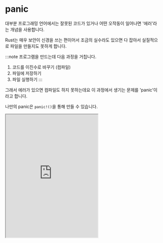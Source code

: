 # panic

대부분 프로그래밍 언어에서는 잘못된 코드가 있거나 어떤 오작동이 일어나면 '에러'라는 개념을 사용합니다.

Rust는 매우 보안이 신경을 쓰는 편이어서 조금의 실수라도 있으면 다 잡아서 실질적으로 파일을 만들지도 못하게 합니다.

:::note
프로그램을 만드는데 다음 과정을 거칩니다.

1. 코드를 이진수로 바꾸기 (컴파일)
2. 파일에 저장하기
3. 파일 실행하기
   :::

그래서 에러가 있으면 컴파일도 하지 못하는데요 이 과정에서 생기는 문제를 'panic'이라고 합니다.

나만의 panic은 `panic!()`을 통해 만들 수 있습니다.

<iframe
  loading="lazy"
  title="Rust IDLE"
  src="https://play.rust-lang.org/?version=stable&mode=debug&edition=2021&code=fn%20main()%20%7B%0D%0A%20%20%20%20panic!(%22oopsie!%22)%3B%0D%0A%7D"
  height="400"
/>

## Backtrace

backtrace란 panic이 생긴 이유를 알아보는 과정입니다.

```rust
fn main() {
    let v = vec![1, 2, 3];
    v[99];
}
```

위의 코드를 실행하면 다음과 같은 결과가 출력됩니다.

```sh
$ cargo run
   Compiling panic v0.1.0 (file:///projects/panic)
    Finished dev [unoptimized + debuginfo] target(s) in 0.27s
     Running `target/debug/panic`
thread 'main' panicked at 'index out of bounds: the len is 3 but the index is 99', src/main.rs:4:5
#highlight-next-line
note: run with `RUST_BACKTRACE=1` environment variable to display a backtrace
```

위의 코드에서 `RUST_BACKTRACe=1`이라는 환경 변수를 사용해서 backtrace를 출력합니다.

```sh
RUST_BACKTRACE=1 cargo run
```

```sh
thread 'main' panicked at 'index out of bounds: the len is 3 but the index is 99', src/main.rs:4:5
stack backtrace:
   0: rust_begin_unwind
             at /rustc/7eac88abb2e57e752f3302f02be5f3ce3d7adfb4/library/std/src/panicking.rs:483
   1: core::panicking::panic_fmt
             at /rustc/7eac88abb2e57e752f3302f02be5f3ce3d7adfb4/library/core/src/panicking.rs:85
   2: core::panicking::panic_bounds_check
             at /rustc/7eac88abb2e57e752f3302f02be5f3ce3d7adfb4/library/core/src/panicking.rs:62
   3: <usize as core::slice::index::SliceIndex<[T]>>::index
             at /rustc/7eac88abb2e57e752f3302f02be5f3ce3d7adfb4/library/core/src/slice/index.rs:255
   4: core::slice::index::<impl core::ops::index::Index<I> for [T]>::index
             at /rustc/7eac88abb2e57e752f3302f02be5f3ce3d7adfb4/library/core/src/slice/index.rs:15
   5: <alloc::vec::Vec<T> as core::ops::index::Index<I>>::index
             at /rustc/7eac88abb2e57e752f3302f02be5f3ce3d7adfb4/library/alloc/src/vec.rs:1982
   6: panic::main
             at ./src/main.rs:4
   7: core::ops::function::FnOnce::call_once
             at /rustc/7eac88abb2e57e752f3302f02be5f3ce3d7adfb4/library/core/src/ops/function.rs:227
note: Some details are omitted, run with `RUST_BACKTRACE=full` for a verbose backtrace.
```

## 넘어갈 수 있는 에러

에러 하나로 인해 코드 전체를 실행할 수 없을 때가 있습니다.

하지만 rust에서는 일부 중요한 에러들을 다루어서 전체적인 코드에 지장이 없게 만들 수 있습니다.

```rust
use std::fs::File;

fn main() {
  let f = File::open("hello.txt");
  println!("Hello World");
}
```

위 코드에서 에러가 생기면 다음 코드를 실행할 수 없습니다.

하지만 `Ok()`와 `Err()`를 사용하면 에러가 생겨도 넘어가서 다음 코드를 실행할 수 있습니다.

```rust
use std::fs::File;

fn main() {
    let f = File::open("hello.txt");

    let f = match f {
        Ok(file) => file,
        Err(error) => panic!("Problem opening the file: {:?}", error),
    };

    println!("Hello World")
}
```

## 다양한 에러 종류

에러에는 다양한 종류가 있습니다.

이는 `Err(error) => `안에서 에러의 종류에 따라 다양한 코드를 실행할 수 있습니다.

에러의 종류는 `std::io::ErrorKind`를 통해 알 수 있습니다.

```rust
use std::fs::File;
use std::io::ErrorKind;

fn main() {
    let f = File::open("hello.txt");

    let f = match f {
        Ok(file) => file,
        Err(error) => match error.kind() {
            ErrorKind::NotFound => match File::create("hello.txt") {
                Ok(fc) => fc,
                Err(e) => panic!("Problem creating the file: {:?}", e),
            },
            other_error => {
                panic!("Problem opening the file: {:?}", other_error)
            }
        },
    };
}
```
